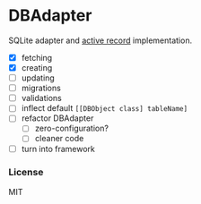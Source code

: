 # DBAdapter

SQLite adapter and [active record](http://en.wikipedia.org/wiki/Active_record_pattern) implementation.

- [x] fetching
- [x] creating
- [ ] updating
- [ ] migrations
- [ ] validations
- [ ] inflect default `[[DBObject class] tableName]`
- [ ] refactor DBAdapter
  - [ ] zero-configuration?
  - [ ] cleaner code
- [ ] turn into framework

### License

MIT
